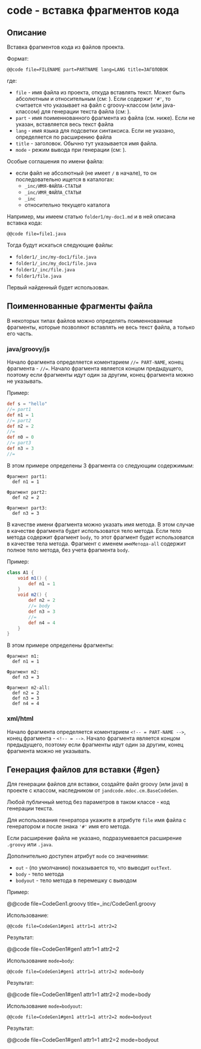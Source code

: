 
code - вставка фрагментов кода
====

Описание
--------

Вставка фрагментов кода из файлов проекта.

Формат:

```
@@code file=FILENAME part=PARTNAME lang=LANG title=ЗАГОЛОВОК
```

где:

* `file` - имя файла из проекта, откуда вставлять текст.
  Может быть абсолютным и относительным (см: [](ref.md)).
  Если содержит `'#'`, то считается что указывает на файл с groovy-классом 
  (или java-классом) для генерации текста файла (см: [](#gen)).
* `part` - имя поименнованного фрагмента из файла (см. ниже). Если не указан, вставляется
  весь текст файла
* `lang` - имя языка для подсветки синтаксиса. Если не указано, определяется по расширению
  файла
* `title` - заголовок. Обычно тут указывается имя файла.
* `mode` - режим вывода при генерации (см: [](#gen)).

Особые соглашения по имени файла:

* если файл не абсолютный (не имеет `/` в начале), то он последовательно ищется 
в каталогах:
    * `_inc/ИМЯ-ФАЙЛА-СТАТЬИ` 
    * `_inc/ИМЯ_ФАЙЛА_СТАТЬИ` 
    * `_inc`
    * относительно текущего каталога    
     
Например, мы имеем статью `folder1/my-doc1.md` и в ней описана вставка кода:

```
@@code file=file1.java 
```

Тогда будут искаться следующие файлы:

* `folder1/_inc/my-doc1/file.java`
* `folder1/_inc/my_doc1/file.java`
* `folder1/_inc/file.java`
* `folder1/file.java`
 
Первый найденный будет использован.
     
     

Поименнованные фрагменты файла
------------------------------

В некоторых типах файлов можно определять поименнованные фрагменты, которые позволяют
вставлять не весь текст файла, а только его часть.

### java/groovy/js

Начало фрагмента определяется коментарием `//= PART-NAME`, конец фрагмента - `//=`.
Начало фрагмента является концом предыдущего, поэтому если фрагменты идут один
за другим, конец фрагмента можно не указывать.

Пример:

```groovy
def s = "hello"
//= part1
def n1 = 1
//= part2
def n2 = 2
//=
def n0 = 0
//= part3
def n3 = 3
//=
```

В этом примере определены 3 фрагмента со следующим содержимым:

```
Фрагмент part1:
  def n1 = 1

Фрагмент part2:
  def n2 = 2

Фрагмент part3:
  def n3 = 3
```

В качестве имени фрагмента можно указать имя метода. В этом случае в качестве фрагмента
будет использоватся тело метода. Если тело метода содержит фрагмент `body`, то этот
фрагмент будет использоватся в качестве тела метода. Фрагмент с именем `имяМетода-all`
содержит полное тело метода, без учета фрагмента `body`.

Пример:

```groovy
class A1 {
    void m1() {
        def n1 = 1        
    }
    void m2() {
        def n2 = 2
        //= body        
        def n3 = 3
        //=         
        def n4 = 4
    }
}
```

В этом примере определены фрагменты:

```
Фрагмент m1:
  def n1 = 1

Фрагмент m2:
  def n3 = 3

Фрагмент m2-all:
  def n2 = 2
  def n3 = 3
  def n4 = 4
```

### xml/html

Начало фрагмента определяется коментарием `<!-- = PART-NAME -->`,
конец фрагмента - `<!-- = -->`.
Начало фрагмента является концом предыдущего, поэтому если фрагменты идут один
за другим, конец фрагмента можно не указывать.


Генерация файлов для вставки {#gen}
----------------------------

Для генерации файлов для вставки, создайте файл groovy (или java) в проекте с классом, 
наследником от `jandcode.mdoc.cm.BaseCodeGen`. 

Любой публичный метод без параметров в таком классе - код генерации текста.

Для использования генератора укажите в атрибуте `file` имя файла с генератором
и после знака `'#'` имя его метода. 

Если расширение файла не указано, подразумевается расширение `.groovy` или `.java`. 

Дополнительно доступен атрибут `mode` со значениями:

* `out` - (по умолчанию) показывается то, что выводит `outText`. 
* `body` - тело метода
* `bodyout` - тело метода в перемешку с выводом

Пример:

@@code file=CodeGen1.groovy title=_inc/CodeGen1.groovy

Использование:

```
@@code file=CodeGen1#gen1 attr1=1 attr2=2
```

Результат:

@@code file=CodeGen1#gen1 attr1=1 attr2=2
 

Использование `mode=body`:

```
@@code file=CodeGen1#gen1 attr1=1 attr2=2 mode=body
```

Результат:

@@code file=CodeGen1#gen1 attr1=1 attr2=2 mode=body


Использование `mode=bodyout`:

```
@@code file=CodeGen1#gen1 attr1=1 attr2=2 mode=bodyout
```

Результат:

@@code file=CodeGen1#gen1 attr1=1 attr2=2 mode=bodyout





 





 

